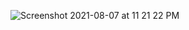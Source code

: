 ![Screenshot 2021-08-07 at 11 21 22 PM](https://user-images.githubusercontent.com/86739981/128608706-0070ad67-0ace-4934-a3dd-bce2dc1ada0e.png)
